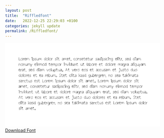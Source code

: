 ```yaml
---
layout: post
title:  "Riffledfont"
date:   2022-12-25 22:29:03 +0100
categories: jekyll update
permalink: /Riffledfont/
---
```


![Image](../fontimg/Riffledfont.png)
<br>
[Download Font](../fonts/Riffledfont.zip)